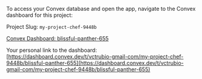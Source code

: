 To access your Convex database and open the app, navigate to the Convex dashboard for this project:

Project Slug: `my-project-chef-9448b`

[Convex Dashboard: blissful-panther-655](https://dashboard.convex.dev/d/blissful-panther-655)

Your personal link to the dashboard: [https://dashboard.convex.dev/t/vctrubio-gmail-com/my-project-chef-9448b/blissful-panther-655](https://dashboard.convex.dev/t/vctrubio-gmail-com/my-project-chef-9448b/blissful-panther-655)